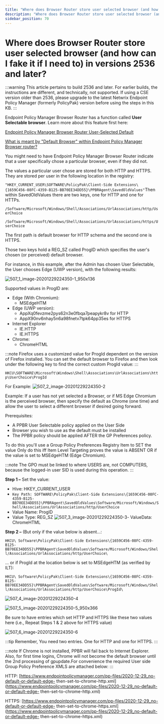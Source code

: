 ```yaml
---
title: "Where does Browser Router store user selected browser (and how can I fake it if I need to) in versions 2536 and later?"
description: "Where does Browser Router store user selected browser (and how can I fake it if I need to) in versions 2536 and later?"
sidebar_position: 70
---
```


# Where does Browser Router store user selected browser (and how can I fake it if I need to) in versions 2536 and later?

:::warning
This article pertains to build 2536 and later. For earlier builds, the instructions are
different, and technically, not supported. If using a CSE version older than 2536, please upgrade to
the latest Netwrix Endpoint Policy Manager (formerly PolicyPak) version before using the steps in
this KB.
:::


Endpoint Policy Manager Browser Router has a function called **User Selectable browser**. Learn more
about this feature first here:

[Endpoint Policy Manager Browser Router User-Selected Default](/docs/endpointpolicymanager/components/browserrouter/videolearningcenter/gettingstarted/userselecteddefault.md)

[What is meant by "Default Browser" within Endpoint Policy Manager Browser router?](/docs/endpointpolicymanager/components/browserrouter/knowledgebase/tipsandtricks/defined.md)

You might need to have Endpoint Policy Manager Browser Router indicate that a user specifically
chose a particular browser, even if they did not.

The values a particular user chose are stored for both HTTP and HTTPS. They are stored per user in
the following location in the registry:

`"HKEY_CURRENT_USER\SOFTWARE\PolicyPak\Client-Side Extensions\{1659C456-08FC-4359-B125-BB70EE34DD55}\PPBRAgent\SavedOldValues"`Then
within SavedOldValues there are two keys, one for HTTP and one for HTTPs.

`/Software/Microsoft/Windows/Shell/Associations/UrlAssociations/http/UserChoice`

`/Software/Microsoft/Windows/Shell/Associations/UrlAssociations/https/UserChoice`

The first path is default browser for HTTP schema and the second one is HTTPS.

Those two keys hold a REG_SZ called ProgID which specifies the user's chosen (or perceived) default
browser.

For instance, in this example, after the Admin has chosen User Selectable, the User chooses Edge
(UWP version), with the following results:

![507_1_image-20201229224350-1_950x136](/images/endpointpolicymanager/browserrouter/507_1_image-20201229224350-1_950x136.webp)

Supported values in ProgID are:

- Edge (With Chromium):
  - MSEdgeHTM
- Edge (UWP version):
  - AppXq0fevzme2pys62n3e0fbqa7peapykr8v for HTTP
  - AppX90nv6nhay5n6a98fnetv7tpk64pp35es for HTTPS
- Internet Explorer
  - IE.HTTP
  - IE.HTTPS
- Chrome:
  - ChromeHTML

:::note
Firefox uses a customized value for ProgId dependent on the version of Firefox installed.
You can set the default browser to Firefox and then look under the following key to find the correct
custom ProgId value:
:::


`HKCU\SOFTWARE\Microsoft\Windows\Shell\Associations\UrlAssociations\http\UserChoice\ProgId`

For Example:
![507_2_image-20201229224350-2](/images/endpointpolicymanager/browserrouter/507_2_image-20201229224350-2.webp)

Example: If a user has not yet selected a Browser, or if MS Edge Chromium is the perceived browser,
then specify the default as Chrome (one time) and allow the user to select a different browser if
desired going forward.

Prerequisites:

- A PPBR User Selectable policy applied on the User Side
- Browser you wish to use as the default must be installed
- The PPBR policy should be applied AFTER the GP Preferences policy.

To do this you'll use a Group Policy Preferences Registry Item to SET the value Only do this iff
Item Level Targeting proves the value is ABSENT OR if the value is set to MSEdgeHTM (Edge Chromium).

:::note
The GPO must be linked to where USERS are, not COMPUTERS, because the logged-in user SID
is used during this operation.
:::


**Step 1 –** Set the value:

- Hive: HKEY_CURRENT_USER
- `Key Path: SOFTWARE\PolicyPak\Client-Side Extensions\{1659C456-08FC-4359-B125-BB70EE34DD55}\PPBRAgent\SavedOldValues\Software/Microsoft/Windows/Shell/Associations/UrlAssociations/http/UserChoice`
- Value Name: ProgID
- Value Type: REG_SZ
  ![507_3_image-20201229224350-3](/images/endpointpolicymanager/browserrouter/507_3_image-20201229224350-3.webp)-
  ValueData: ChromeHTML

**Step 2 –** (But only if the value below is absent...:

`HKCU\ Software\PolicyPak\Client-Side Extensions\{1659C456-08FC-4359-B125-BB70EE34DD55}\PPBRAgent\SavedOldValues\Software/Microsoft/Windows/Shell/Associations/UrlAssociations/http/UserChoice\`

... or if ProgId at the location below is set to MSEdgeHTM (as verified by ILT):

`HKCU\ Software\PolicyPak\Client-Side Extensions\{1659C456-08FC-4359-B125-BB70EE34DD55}\PPBRAgent\SavedOldValues\Software/Microsoft/Windows/Shell/Associations/UrlAssociations/http/UserChoice\ProgId\`

![507_4_image-20201229224350-4](/images/endpointpolicymanager/browserrouter/507_4_image-20201229224350-4.webp)

![507_5_image-20201229224350-5_950x366](/images/endpointpolicymanager/browserrouter/507_5_image-20201229224350-5_950x366.webp)

Be sure to have entries which set HTTP and HTTPS like these two values here (i.e., Repeat Steps 1 &
2 above for HTTPS value)

![507_6_image-20201229224350-6](/images/endpointpolicymanager/browserrouter/507_6_image-20201229224350-6.webp)

:::tip
Remember, You need two entries. One for HTTP and one for HTTPS.
:::


:::note
If Chrome is not installed, PPBR will fail back to Internet Explorer. Also, for first time
logins, Chrome will not become the default browser until the 2nd processing of gpupdate.For
convenience the required User side Group Policy Preference XMLS are attached below:
:::


HTTP: [https://www.endpointpolicymanager.com/pp-files/2020-12-29_no-default-or-default-edge-
then-set-to-chrome-http.xml](https://www.endpointpolicymanager.com/pp-files/2020-12-29_no-default-or-default-edge-
then-set-to-chrome-http.xml)

HTTPS: [https://www.endpointpolicymanager.com/pp-files/2020-12-29_no-default-or-default-edge-
then-set-to-chrome-https.xml](https://www.endpointpolicymanager.com/pp-files/2020-12-29_no-default-or-default-edge-
then-set-to-chrome-https.xml)

